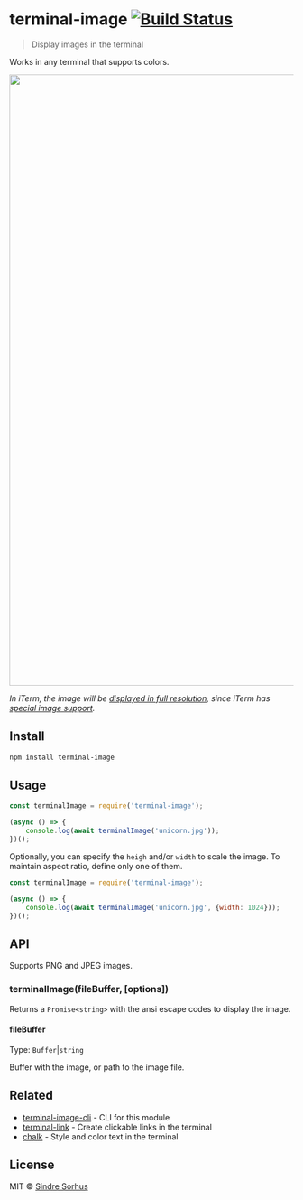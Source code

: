# terminal-image [![Build Status](https://travis-ci.org/sindresorhus/terminal-image.svg?branch=master)](https://travis-ci.org/sindresorhus/terminal-image)

> Display images in the terminal

Works in any terminal that supports colors.

<img src="screenshot.png" width="1082">

*In iTerm, the image will be [displayed in full resolution](screenshot-iterm.jpg),
since iTerm has [special image support](https://www.iterm2.com/documentation-images.html).*


## Install

```sh
npm install terminal-image
```


## Usage

```js
const terminalImage = require('terminal-image');

(async () => {
	console.log(await terminalImage('unicorn.jpg'));
})();
```

Optionally, you can specify the `heigh` and/or `width` to scale the image. To
maintain aspect ratio, define only one of them.

```js
const terminalImage = require('terminal-image');

(async () => {
	console.log(await terminalImage('unicorn.jpg', {width: 1024}));
})();
```


## API

Supports PNG and JPEG images.

### terminalImage(fileBuffer, [options])

Returns a `Promise<string>` with the ansi escape codes to display the image.

#### fileBuffer

Type: `Buffer`|`string`

Buffer with the image, or path to the image file.


## Related

- [terminal-image-cli](https://github.com/sindresorhus/terminal-image-cli) - CLI
	for this module
- [terminal-link](https://github.com/sindresorhus/terminal-link) - Create
	clickable links in the terminal
- [chalk](https://github.com/chalk/chalk) - Style and color text in the terminal


## License

MIT © [Sindre Sorhus](https://sindresorhus.com)
